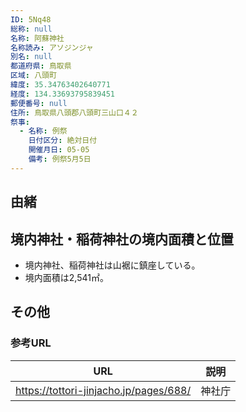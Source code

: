 ```yaml
---
ID: 5Nq48
総称: null
名称: 阿蘇神社
名称読み: アソジンジャ
別名: null
都道府県: 鳥取県
区域: 八頭町
緯度: 35.34763402640771
経度: 134.33693795839451
郵便番号: null
住所: 鳥取県八頭郡八頭町三山口４２
祭事:
  - 名称: 例祭
    日付区分: 絶対日付
    開催月日: 05-05
    備考: 例祭5月5日
---
```


## 由緒

## 境内神社・稲荷神社の境内面積と位置

- 境内神社、稲荷神社は山裾に鎮座している。
- 境内面積は2,541㎡。

## その他

### 参考URL

| URL                                    | 説明   |
| -------------------------------------- | ------ |
| https://tottori-jinjacho.jp/pages/688/ | 神社庁 |
